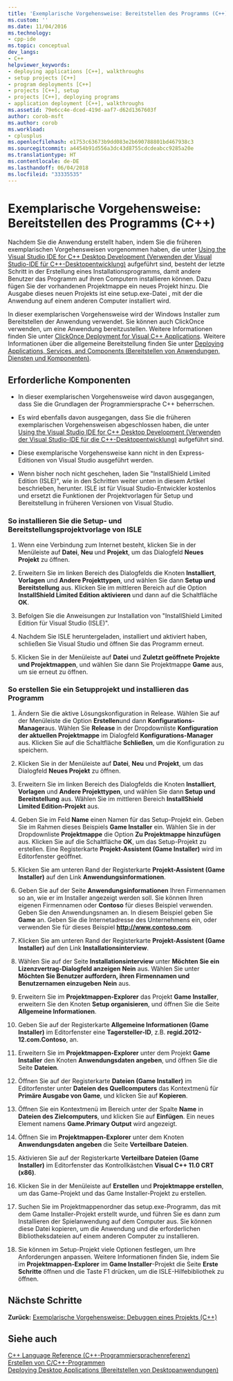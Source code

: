 ```yaml
---
title: 'Exemplarische Vorgehensweise: Bereitstellen des Programms (C++) | Microsoft-Dokumentation'
ms.custom: ''
ms.date: 11/04/2016
ms.technology:
- cpp-ide
ms.topic: conceptual
dev_langs:
- C++
helpviewer_keywords:
- deploying applications [C++], walkthroughs
- setup projects [C++]
- program deployments [C++]
- projects [C++], setup
- projects [C++], deploying programs
- application deployment [C++], walkthroughs
ms.assetid: 79e6cc4e-dced-419d-aaf7-d62d1367603f
author: corob-msft
ms.author: corob
ms.workload:
- cplusplus
ms.openlocfilehash: e1753c63673b9dd083e2b690788801bd467938c3
ms.sourcegitcommit: a4454b91d556a3dc43d8755cdcdeabcc9285a20e
ms.translationtype: HT
ms.contentlocale: de-DE
ms.lasthandoff: 06/04/2018
ms.locfileid: "33335535"
---
```

# <a name="walkthrough-deploying-your-program-c"></a>Exemplarische Vorgehensweise: Bereitstellen des Programms (C++)
Nachdem Sie die Anwendung erstellt haben, indem Sie die früheren exemplarischen Vorgehensweisen vorgenommen haben, die unter [Using the Visual Studio IDE for C++ Desktop Development (Verwenden der Visual Studio-IDE für C++-Desktopentwicklung)](../ide/using-the-visual-studio-ide-for-cpp-desktop-development.md) aufgeführt sind, besteht der letzte Schritt in der Erstellung eines Installationsprogramms, damit andere Benutzer das Programm auf ihren Computern installieren können. Dazu fügen Sie der vorhandenen Projektmappe ein neues Projekt hinzu. Die Ausgabe dieses neuen Projekts ist eine setup.exe-Datei , mit der die Anwendung auf einem anderen Computer installiert wird.  
  
 In dieser exemplarischen Vorgehensweise wird der Windows Installer zum Bereitstellen der Anwendung verwendet. Sie können auch ClickOnce verwenden, um eine Anwendung bereitzustellen. Weitere Informationen finden Sie unter [ClickOnce Deployment for Visual C++ Applications](../ide/clickonce-deployment-for-visual-cpp-applications.md). Weitere Informationen über die allgemeine Bereitstellung finden Sie unter [Deploying Applications, Services, and Components (Bereitstellen von Anwendungen, Diensten und Komponenten)](/visualstudio/deployment/deploying-applications-services-and-components).  
  
## <a name="prerequisites"></a>Erforderliche Komponenten  
  
-   In dieser exemplarischen Vorgehensweise wird davon ausgegangen, dass Sie die Grundlagen der Programmiersprache C++ beherrschen.  
  
-   Es wird ebenfalls davon ausgegangen, dass Sie die früheren exemplarischen Vorgehensweisen abgeschlossen haben, die unter [Using the Visual Studio IDE for C++ Desktop Development (Verwenden der Visual Studio-IDE für die C++-Desktopentwicklung)](../ide/using-the-visual-studio-ide-for-cpp-desktop-development.md) aufgeführt sind.  
  
-   Diese exemplarische Vorgehensweise kann nicht in den Express-Editionen von Visual Studio ausgeführt werden.  
  
-   Wenn bisher noch nicht geschehen, laden Sie "InstallShield Limited Edition (ISLE)", wie in den Schritten weiter unten in diesem Artikel beschrieben, herunter. ISLE ist für Visual Studio-Entwickler kostenlos und ersetzt die Funktionen der Projektvorlagen für Setup und Bereitstellung in früheren Versionen von Visual Studio.  
  
### <a name="to-install-the-isle-setup-and-deployment-project-template"></a>So installieren Sie die Setup- und Bereitstellungsprojektvorlage von ISLE  
  
1.  Wenn eine Verbindung zum Internet besteht, klicken Sie in der Menüleiste auf **Datei**, **Neu** und **Projekt**, um das Dialogfeld **Neues Projekt** zu öffnen.  
  
2.  Erweitern Sie im linken Bereich des Dialogfelds die Knoten **Installiert**, **Vorlagen** und **Andere Projekttypen**, und wählen Sie dann **Setup und Bereitstellung** aus. Klicken Sie im mittleren Bereich auf die Option **InstallShield Limited Edition aktivieren** und dann auf die Schaltfläche **OK**.  
  
3.  Befolgen Sie die Anweisungen zur Installation von "InstallShield Limited Edition für Visual Studio (ISLE)".  
  
4.  Nachdem Sie ISLE heruntergeladen, installiert und aktiviert haben, schließen Sie Visual Studio und öffnen Sie das Programm erneut.  
  
5.  Klicken Sie in der Menüleiste auf **Datei** und **Zuletzt geöffnete Projekte und Projektmappen**, und wählen Sie dann Sie Projektmappe **Game** aus, um sie erneut zu öffnen.  
  
### <a name="to-create-a-setup-project-and-install-your-program"></a>So erstellen Sie ein Setupprojekt und installieren das Programm  
  
1.  Ändern Sie die aktive Lösungskonfiguration in Release. Wählen Sie auf der Menüleiste die Option **Erstellen**und dann **Konfigurations-Manager**aus. Wählen Sie **Release** in der Dropdownliste **Konfiguration der aktuellen Projektmappe** im Dialogfeld **Konfigurations-Manager** aus. Klicken Sie auf die Schaltfläche **Schließen**, um die Konfiguration zu speichern.  
  
2.  Klicken Sie in der Menüleiste auf **Datei**, **Neu** und **Projekt**, um das Dialogfeld **Neues Projekt** zu öffnen.  
  
3.  Erweitern Sie im linken Bereich des Dialogfelds die Knoten **Installiert**, **Vorlagen** und **Andere Projekttypen**, und wählen Sie dann **Setup und Bereitstellung** aus. Wählen Sie im mittleren Bereich **InstallShield Limited Edition-Projekt** aus.  
  
4.  Geben Sie im Feld **Name** einen Namen für das Setup-Projekt ein. Geben Sie im Rahmen dieses Beispiels **Game Installer** ein. Wählen Sie in der Dropdownliste **Projektmappe** die Option **Zu Projektmappe hinzufügen** aus. Klicken Sie auf die Schaltfläche **OK**, um das Setup-Projekt zu erstellen. Eine Registerkarte **Projekt-Assistent (Game Installer)** wird im Editorfenster geöffnet.  
  
5.  Klicken Sie am unteren Rand der Registerkarte **Projekt-Assistent (Game Installer)** auf den Link **Anwendungsinformationen**.  
  
6.  Geben Sie auf der Seite **Anwendungsinformationen** Ihren Firmennamen so an, wie er im Installer angezeigt werden soll. Sie können Ihren eigenen Firmennamen oder **Contoso** für dieses Beispiel verwenden. Geben Sie den Anwendungsnamen an. In diesem Beispiel geben Sie **Game** an. Geben Sie die Internetadresse des Unternehmens ein, oder verwenden Sie für dieses Beispiel **http://www.contoso.com**.  
  
7.  Klicken Sie am unteren Rand der Registerkarte **Projekt-Assistent (Game Installer)** auf den Link **Installationsinterview**.  
  
8.  Wählen Sie auf der Seite **Installationsinterview** unter **Möchten Sie ein Lizenzvertrag-Dialogfeld anzeigen** **Nein** aus. Wählen Sie unter **Möchten Sie Benutzer auffordern, ihren Firmennamen und Benutzernamen einzugeben** **Nein** aus.  
  
9. Erweitern Sie im **Projektmappen-Explorer** das Projekt **Game Installer**, erweitern Sie den Knoten **Setup organisieren**, und öffnen Sie die Seite **Allgemeine Informationen**.  
  
10. Geben Sie auf der Registerkarte **Allgemeine Informationen (Game Installer)** im Editorfenster eine **Tagersteller-ID**, z.B. **regid.2012-12.com.Contoso**, an.  
  
11. Erweitern Sie im **Projektmappen-Explorer** unter dem Projekt **Game Installer** den Knoten **Anwendungsdaten angeben**, und öffnen Sie die Seite **Dateien**.  
  
12. Öffnen Sie auf der Registerkarte **Dateien (Game Installer)** im Editorfenster unter **Dateien des Quellcomputers** das Kontextmenü für **Primäre Ausgabe von Game**, und klicken Sie auf **Kopieren**.  
  
13. Öffnen Sie ein Kontextmenü im Bereich unter der Spalte **Name** in **Dateien des Zielcomputers**, und klicken Sie auf **Einfügen**. Ein neues Element namens **Game.Primary Output** wird angezeigt.  
  
14. Öffnen Sie im **Projektmappen-Explorer** unter dem Knoten **Anwendungsdaten angeben** die Seite **Verteilbare Dateien**.  
  
15. Aktivieren Sie auf der Registerkarte **Verteilbare Dateien (Game Installer)** im Editorfenster das Kontrollkästchen **Visual C++ 11.0 CRT (x86)**.  
  
16. Klicken Sie in der Menüleiste auf **Erstellen** und **Projektmappe erstellen**, um das Game-Projekt und das Game Installer-Projekt zu erstellen.  
  
17. Suchen Sie im Projektmappenordner das setup.exe-Programm, das mit dem Game Installer-Projekt erstellt wurde, und führen Sie es dann zum Installieren der Spielanwendung auf dem Computer aus. Sie können diese Datei kopieren, um die Anwendung und die erforderlichen Bibliotheksdateien auf einem anderen Computer zu installieren.  
  
18. Sie können im Setup-Projekt viele Optionen festlegen, um Ihre Anforderungen anpassen. Weitere Informationen finden Sie, indem Sie im **Projektmappen-Explorer** im **Game Installer**-Projekt die Seite **Erste Schritte** öffnen und die Taste F1 drücken, um die ISLE-Hilfebibliothek zu öffnen.  
  
## <a name="next-steps"></a>Nächste Schritte  
 **Zurück:** [Exemplarische Vorgehensweise: Debuggen eines Projekts (C++)](../ide/walkthrough-debugging-a-project-cpp.md)  
  
## <a name="see-also"></a>Siehe auch  
 [C++ Language Reference (C++-Programmiersprachenreferenz)](../cpp/cpp-language-reference.md)   
 [Erstellen von C/C++-Programmen](../build/building-c-cpp-programs.md)  
 [Deploying Desktop Applications (Bereitstellen von Desktopanwendungen)](../ide/deploying-native-desktop-applications-visual-cpp.md)